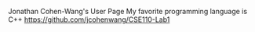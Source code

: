 Jonathan Cohen-Wang's User Page
My favorite programming language is C++
https://github.com/jcohenwang/CSE110-Lab1
